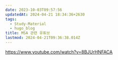 ```yaml
---
date: 2023-10-03T09:57:56
updatedAt: 2024-04-21 18:34:36+2630
tags:
  - Study-Material
  - hugo_blog
title: MSA 관련 유튜브
lastmod: 2024-04-21T09:36:38.014Z
---
```

<https://www.youtube.com/watch?v=8BJUrHNFACA>
